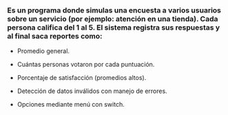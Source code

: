 ### Es un programa donde simulas una encuesta a varios usuarios sobre un servicio (por ejemplo: atención en una tienda). Cada persona califica del 1 al 5. El sistema registra sus respuestas y al final saca reportes como:

- Promedio general.

- Cuántas personas votaron por cada puntuación.

- Porcentaje de satisfacción (promedios altos).

- Detección de datos inválidos con manejo de errores.

- Opciones mediante menú con switch.
